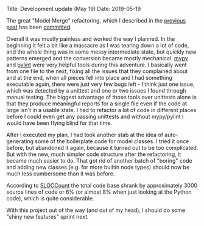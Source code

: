 Title: Development update (May 19)
Date: 2019-05-19

The great "Model Merge" refactoring, which I described in the [previous post](04-28-model-merge) has
been
[committed](https://github.com/odahoda/noisicaa/commit/accff25ed0495d14a793f5d5acbec6158b1a1afa).

Overall it was mostly painless and worked the way I planned. In the beginning it felt a bit like a
massacre as I was tearing down a lot of code, and the whole thing was in some messy intermediate
state, but quickly new patterns emerged and the conversion became mostly
mechanical. [mypy](http://mypy-lang.org/) and [pylint](https://www.pylint.org/) were very helpful
tools during this adventure. I basically went from one file to the next, fixing all the issues that
they complained about and at the end, when all pieces fell into place and I had something executable
again, there were just very few bugs left - I think just one issue, which was detected by a unittest
and one or two issues I found through manual testing. The biggest advantage of those tools over
unittests alone is that they produce meaningful reports for a single file even if the code at large
isn't in a usable state. I had to refactor a lot of code in different places before I could even get
any passing unittests and without mypy/pylint I would have been flying blind for that time.

After I executed my plan, I had took another stab at the idea of auto-generating some of the
boilerplate code for model classes. I tried it once before, but abandoned it again, because it
turned out to be too complicated. But with the new, much simpler code structure after the
refactoring, it became much easier to do. That got rid of another batch of "boring" code and adding
new classes (e.g. for more builtin node types) should now be much less cumbersome than it was
before.

According to [SLOCCount](https://dwheeler.com/sloccount/) the total code base shrank by
approximately 3000 source lines of code or 6% (or almost 8% when just looking at the Python code),
which is quite considerable.

With this project out of the way (and out of my head), I should do some "shiny new features" sprint
next.
